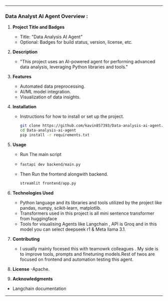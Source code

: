 

---

### **Data Analyst AI Agent Overview :**
1. **Project Title and Badges**
   - Title: "Data Analysis AI Agent"
   - Optional: Badges for build status, version, license, etc.

2. **Description**
     - "This project uses an AI-powered agent for performing advanced data analysis, leveraging Python libraries and tools."

3. **Features**
     - Automated data preprocessing.
     - AI/ML model integration.
     - Visualization of data insights.

4. **Installation**
   - Instructions for how to install or set up the project.
     ```bash
     git clone https://github.com/kavin857393/Data-analysis-ai-agent.git
     cd Data-analysis-ai-agent
     pip install -r requirements.txt
     ```

5. **Usage**
   - Run The main script
   -  ```bash
      fastapi dev backend/main.py
      ```
   -  Then Run the frontend alongwith backend.
       ```bash
       streamlit frontend/app.py
       ```

7. **Technologies Used**
   - Python language and its libraries and tools utilized by the project like pandas, numpy, scikit-learn, matplotlib.
   - Transformers used in this project is all mini sentence transformer from huggingface 
   - Tools for visualising Agents like Langchain , API is Groq and in this model you can select deepseek r1 & Meta llama 3.1.

8. **Contributing**
   - I usually mainly focesed this with teamowrk colleagues . My side is to improve tools, prompts and finetuning models.Rest of twos are focused on frontend and automation testing this agent.
   

9. **License**
   -Apache.

10. **Acknowledgments**
   - Langchain documentation
     

---

